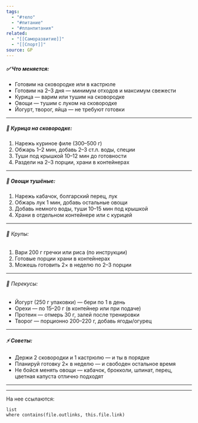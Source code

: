 ```yaml
---
tags:
  - "#тело"
  - "#питание"
  - "#планпитания"
related:
  - "[[Саморазвитие]]"
  - "[[Спорт]]"
source: GP
---
```



##### **✅ Что меняется:**
- Готовим на сковородке или в кастрюле
- Готовим на 2–3 дня — минимум отходов и максимум свежести
- Курица — варим или тушим на сковородке
- Овощи — тушим с луком на сковородке
- Йогурт, творог, яйца — не требуют готовки

---
##### 🍗 Курица на сковородке:
1. Нарежь куриное филе (300–500 г)
2. Обжарь 1–2 мин, добавь 2–3 ст.л. воды, специи
3. Туши под крышкой 10–12 мин до готовности
4. Раздели на 2–3 порции, храни в контейнерах

---

##### 🥦 Овощи тушёные:
1. Нарежь кабачок, болгарский перец, лук 
2. Обжарь лук 1 мин, добавь остальные овощи
3. Добавь немного воды, туши 10–15 мин под крышкой
4. Храни в отдельном контейнере или с курицей

---

###### 🍚 Крупы:
1. Вари 200 г гречки или риса (по инструкции)
2. Готовые порции храни в контейнерах
3. Можешь готовить 2× в неделю по 2–3 порции

---

###### 🧴 Перекусы:

- Йогурт (250 г упаковки) — бери по 1 в день
- Орехи — по 15–20 г (в контейнер или при подаче)
- Протеин — отмерь 30 г, залей после тренировки
- Творог — порционно 200–220 г, добавь ягоды/огурец

---

##### ⚡ Советы:
- Держи 2 сковородки и 1 кастрюлю — и ты в порядке
- Планируй готовку 2× в неделю — и свободен остальное время
- Не бойся менять овощи — кабачок, брокколи, шпинат, перец, цветная капуста отлично подходят

---

  

---
На нее ссылаются:
```dataview
list
where contains(file.outlinks, this.file.link)